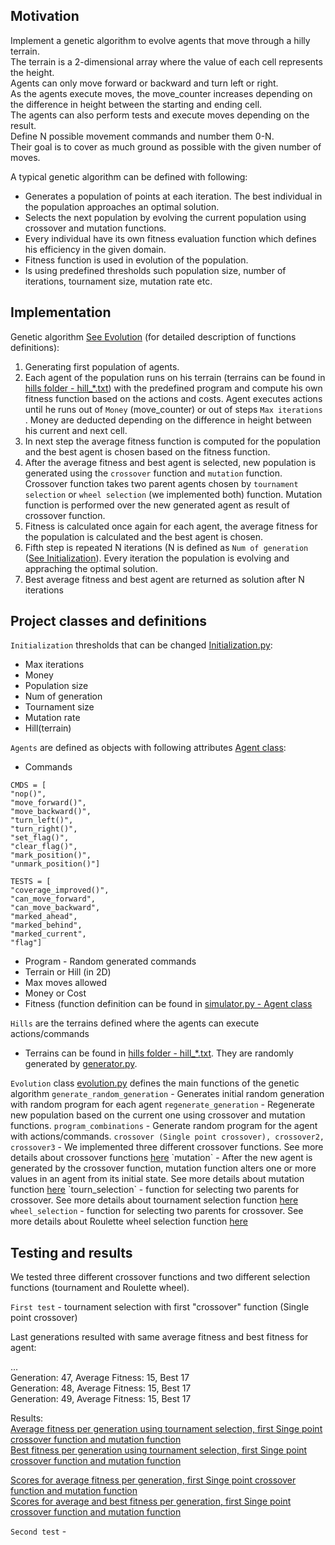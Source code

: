## Motivation

Implement a genetic algorithm to evolve agents that move through a hilly terrain. <br/>
The terrain is a 2-dimensional array where the value of each cell represents the height.<br/>
Agents can only move forward or backward and turn left or right.<br/>
As the agents execute moves, the move_counter increases depending on the difference in height between the starting and ending cell.<br/>
The agents can also perform tests and execute moves depending on the result.<br/>
Define N possible movement commands and number them 0-N.<br/>
Their goal is to cover as much ground as possible with the given number of moves.<br/>

A typical genetic algorithm can be defined with following:

- Generates a population of points at each iteration. The best individual in the population approaches an optimal solution.<br/>
- Selects the next population by evolving the current population using crossover and mutation functions.<br/>
- Every individual have its own fitness evaluation function which defines his efficiency in the given domain.<br/>
- Fitness function is used in evolution of the population.<br/>
- Is using predefined thresholds such population size, number of iterations, tournament size, mutation rate etc.<br/>

## Implementation

Genetic algorithm [See Evolution](#project-classes-and-definitions) (for detailed description of functions definitions): <br/>
1. Generating first population of agents. <br/>
2. Each agent of the population runs on his terrain (terrains can be found in [hills folder - hill_*.txt](hill/hills)) with the predefined program and compute his own fitness function based on the actions and costs.
Agent executes actions until he runs out of `Money` (move_counter) or out of steps `Max iterations` . Money are deducted depending on the difference in height between his current and next cell.<br/>
3. In next step the average fitness function is computed for the population and the best agent is chosen based on the fitness function. <br/>
4. After the average fitness and best agent is selected, new population is generated using the `crossover` function and `mutation` function.
Crossover function takes two parent agents chosen by `tournament selection` or `wheel selection` (we implemented both) function. Mutation function is performed over the new generated agent as result of crossover function.<br/>
5. Fitness is calculated once again for each agent, the average fitness for the population is calculated and the best agent is chosen.<br/>
6. Fifth step is repeated N iterations (N is defined as `Num of generation` ([See Initialization](#project-classes-and-definitions)). Every iteration the population is evolving and appraching the optimal solution.
7. Best average fitness and best agent are returned as solution after N iterations

## Project classes and definitions

`Initialization` thresholds that can be changed [Initialization.py](hill/initialization.py):<br/>
- Max iterations<br/>
- Money<br/>
- Population size<br/>
- Num of generation<br/>
- Tournament size<br/>
- Mutation rate<br/>
- Hill(terrain)<br/>

`Agents` are defined as objects with following attributes [Agent class](hill/simulator.py):
- Commands 
```
CMDS = [
"nop()",
"move_forward()",
"move_backward()",
"turn_left()",
"turn_right()",
"set_flag()",
"clear_flag()",
"mark_position()",
"unmark_position()"]
```
```
TESTS = [
"coverage_improved()",
"can_move_forward",
"can_move_backward",
"marked_ahead",
"marked_behind",
"marked_current",
"flag"]
```
- Program - Random generated commands
- Terrain or Hill (in 2D)
- Max moves allowed
- Money or Cost
- Fitness (function definition can be found in [simulator.py - Agent class](hill/simulator.py)

`Hills` are the terrains defined where the agents can execute actions/commands
- Terrains can be found in [hills folder - hill_*.txt](hill/hills). They are randomly generated by [generator.py](hill/generator.py).

`Evolution` class [evolution.py](hill/evolution.py) defines the main functions of the genetic algorithm
`generate_random_generation` - Generates initial random generation with random program for each agent
`regenerate_generation` - Regenerate new population based on the current one using crossover and mutation functions.
`program_combinations` - Generate random program for the agent with actions/commands.
`crossover (Single point crossover), crossover2, crossover3` - We implemented three different crossover functions. See more details about crossover functions [here](https://en.wikipedia.org/wiki/Crossover_(genetic_algorithm))
`mutation` - After the new agent is generated by the crossover function, mutation function alters one or more values in an agent from its initial state. See more details about mutation function [here](https://en.wikipedia.org/wiki/Mutation_(genetic_algorithm))
`tourn_selection`  - function for selecting two parents for crossover. See more details about tournament selection function [here](https://en.wikipedia.org/wiki/Tournament_selection)
`wheel_selection` - function for selecting two parents for crossover. See more details about Roulette wheel selection function [here](http://www.edc.ncl.ac.uk/highlight/rhjanuary2007g02.php)


## Testing and results

We tested three different crossover functions and two different selection functions (tournament and Roulette wheel).

`First test` - tournament selection with first "crossover" function (Single point crossover)

Last generations resulted with same average fitness and best fitness for agent:

...<br/>
Generation: 47, Average Fitness: 15, Best 17<br/>
Generation: 48, Average Fitness: 15, Best 17<br/>
Generation: 49, Average Fitness: 15, Best 17<br/>

Results: <br/>
[Average fitness per generation using tournament selection, first Singe point crossover function and mutation function](hill/tests/TournamentCrossover1AverageFitnessPerPopulation.JPG) <br/>
[Best fitness per generation using tournament selection, first Singe point crossover function and mutation function](hill/tests/TournamentCrossover1BestFitnessPerPopulation.JPG) <br/>

[Scores for average fitness per generation, first Singe point crossover function and mutation function](https://plot.ly/~OliveraPerunkovska/4/scores-for-average-fitness-per-generation/) <br/>
[Scores for average and best fitness per generation, first Singe point crossover function and mutation function](https://plot.ly/~OliveraPerunkovska/0/scores-for-average-and-best-fitness-per-generation/) <br/>

`Second test` - 